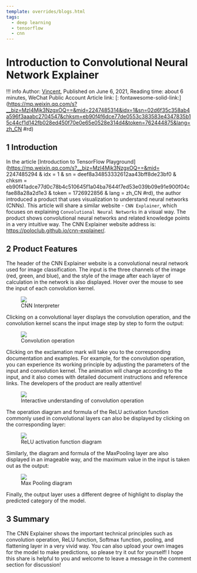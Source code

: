 ```yaml
---
template: overrides/blogs.html
tags:
  - deep learning
  - tensorflow
  - cnn
---
```


# Introduction to Convolutional Neural Network Explainer

!!! info
    Author: [Vincent](https://github.com/Realvincentyuan), Published on June 6, 2021, Reading time: about 6 minutes, WeChat Public Account Article link: [: fontawesome-solid-link:] (https://mp.weixin.qq.com/s?__biz=MzI4Mjk3NzgxOQ==&mid=2247485314&idx=1&sn=02d6f35c358ab4a596f3aaabc2704547&chksm=eb90f4f6dce77de0553c383583e4347835b15c44cf1d142fb028ed450f70e0e65e0528e314d4&token=762444875&lang=zh_CN #rd)


## 1 Introduction

In the article [Introduction to TensorFlow Playground] (https://mp.weixin.qq.com/s?__biz=MzI4Mjk3NzgxOQ==&mid= 2247485294 & idx = 1 & sn = deef8a34853332612aa43bff8de23bf0 & chksm = eb90f41adce77d0c78b4c510645f1a04ba7644f7ed53e039b09e91e900f04cfae88a28a2d1e3 & token = 1726922856 & lang = zh_CN #rd), the author introduced a product that uses visualization to understand neural networks (CNNs). This article will share a similar website - `CNN Explainer`, which focuses on explaining `Convolutional Neural Networks` in a visual way. The product shows convolutional neural networks and related knowledge points in a very intuitive way. The CNN Explainer website address is: https://poloclub.github.io/cnn-explainer/.

## 2 Product Features

The header of the CNN Explainer website is a convolutional neural network used for image classification. The input is the three channels of the image (red, green, and blue), and the style of the image after each layer of calculation in the network is also displayed. Hover over the mouse to see the input of each convolution kernel.

<figure>
  <img src="https://cdn.jsdelivr.net/gh/BulletTech2021/Pics/img/1_V/cnn_explainer_home.png"  />
  <figcaption>CNN Interpreter</figcaption>
</figure>

Clicking on a convolutional layer displays the convolution operation, and the convolution kernel scans the input image step by step to form the output:

<figure>
  <img src="https://cdn.jsdelivr.net/gh/BulletTech2021/Pics/img/1_V/conv.png"  />
  <figcaption>Convolution operation</figcaption>
</figure>

Clicking on the exclamation mark will take you to the corresponding documentation and examples. For example, for the convolution operation, you can experience its working principle by adjusting the parameters of the input and convolution kernel. The animation will change according to the input, and it also comes with detailed document instructions and reference links. The developers of the product are really attentive!

<figure>
  <img src="https://cdn.jsdelivr.net/gh/BulletTech2021/Pics/img/1_V/conv_tool.png"  />
  <figcaption>Interactive understanding of convolution operation</figcaption>
</figure>

The operation diagram and formula of the ReLU activation function commonly used in convolutional layers can also be displayed by clicking on the corresponding layer:

<figure>
  <img src="https://cdn.jsdelivr.net/gh/BulletTech2021/Pics/img/1_V/ReLU.png"  />
  <figcaption>ReLU activation function diagram</figcaption>
</figure>

Similarly, the diagram and formula of the MaxPooling layer are also displayed in an imageable way, and the maximum value in the input is taken out as the output:

<figure>
  <img src="https://cdn.jsdelivr.net/gh/BulletTech2021/Pics/img/1_V/MaxPooling.png"  />
  <figcaption>Max Pooling diagram</figcaption>
</figure>

Finally, the output layer uses a different degree of highlight to display the predicted category of the model.

## 3 Summary

The CNN Explainer shows the important technical principles such as convolution operation, ReLU function, Softmax function, pooling, and flattening layer in a very vivid way. You can also upload your own images for the model to make predictions, so please try it out for yourself! I hope this share is helpful to you and welcome to leave a message in the comment section for discussion!

